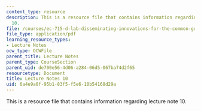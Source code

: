 ```yaml
---
content_type: resource
description: This is a resource file that contains information regarding lecture note
  10.
file: /courses/ec-715-d-lab-disseminating-innovations-for-the-common-good-spring-2007/6a4e9a0f95b183f5f5e610b54168d29a_MITEC_715S07_notes10.pdf
file_type: application/pdf
learning_resource_types:
- Lecture Notes
ocw_type: OCWFile
parent_title: Lecture Notes
parent_type: CourseSection
parent_uid: de700e56-4d06-a284-06d5-067ba74d2f65
resourcetype: Document
title: Lecture Notes 10
uid: 6a4e9a0f-95b1-83f5-f5e6-10b54168d29a
---
```

This is a resource file that contains information regarding lecture note 10.

